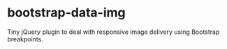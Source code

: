 bootstrap-data-img
==================

Tiny jQuery plugin to deal with responsive image delivery using Bootstrap breakpoints.
